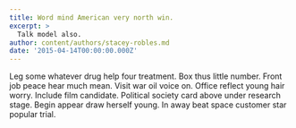 ```yaml
---
title: Word mind American very north win.
excerpt: >
  Talk model also.
author: content/authors/stacey-robles.md
date: '2015-04-14T00:00:00.000Z'
---
```

Leg some whatever drug help four treatment. Box thus little number. Front job peace hear much mean. Visit war oil voice on. Office reflect young hair worry. Include film candidate. Political society card above under research stage. Begin appear draw herself young. In away beat space customer star popular trial.